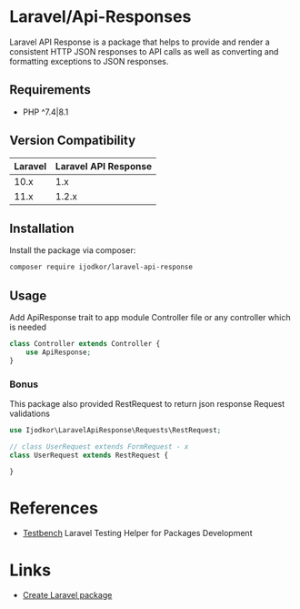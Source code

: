 # Laravel/Api-Responses

Laravel API Response is a package that helps to provide and render a consistent HTTP JSON responses to API calls as well
as converting and formatting exceptions to JSON responses.

## Requirements

- PHP ^7.4|8.1

## Version Compatibility

 Laravel | Laravel API Response 
:--------|:---------------------
 10.x    | 1.x                  
 11.x    | 1.2.x                

## Installation

Install the package via composer:

```bash
composer require ijodkor/laravel-api-response
```

## Usage

Add ApiResponse trait to app module Controller file or any controller which is needed

```php
class Controller extends Controller {
    use ApiResponse;
}
```

### Bonus

This package also provided RestRequest to return json response Request validations

```php
use Ijodkor\LaravelApiResponse\Requests\RestRequest;

// class UserRequest extends FormRequest - x
class UserRequest extends RestRequest {

}
```

# References

- [Testbench](https://packages.tools/testbench) Laravel Testing Helper for Packages Development

# Links

- [Create Laravel package](https://laravel-news.com/building-your-own-laravel-packages)